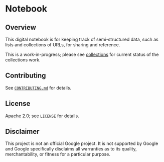 # Notebook

## Overview

This digital notebook is for keeping track of semi-structured data, such as
lists and collections of URLs, for sharing and reference.

This is a work-in-progress; please see [collections](collections/#readme) for
current status of the collections work.

## Contributing

See [`CONTRIBUTING.md`](CONTRIBUTING.md) for details.

## License

Apache 2.0; see [`LICENSE`](LICENSE) for details.

## Disclaimer

This project is not an official Google project. It is not supported by Google
and Google specifically disclaims all warranties as to its quality,
merchantability, or fitness for a particular purpose.
